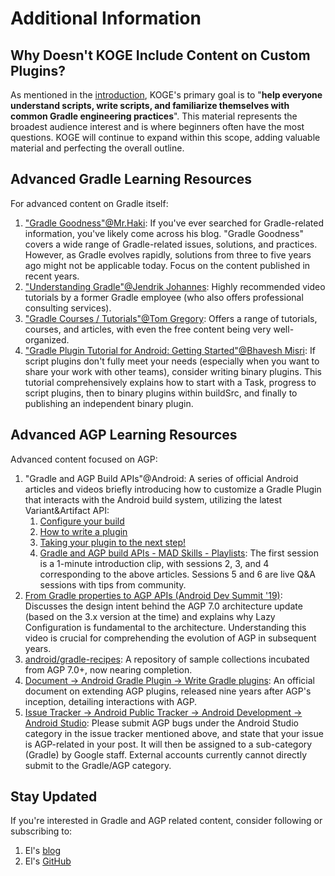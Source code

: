 # Additional Information

## Why Doesn't KOGE Include Content on Custom Plugins?

As mentioned in the [introduction](./README.md), KOGE's primary goal is to "**help everyone understand scripts, write scripts, and familiarize themselves with common Gradle engineering practices**". This material represents the broadest audience interest and is where beginners often have the most questions. KOGE will continue to expand within this scope, adding valuable material and perfecting the overall outline.


## Advanced Gradle Learning Resources

For advanced content on Gradle itself:

1. ["Gradle Goodness"@Mr.Haki](https://blog.mrhaki.com/search/label/Gradle%3AGoodness): If you've ever searched for Gradle-related information, you've likely come across his blog. "Gradle Goodness" covers a wide range of Gradle-related issues, solutions, and practices. However, as Gradle evolves rapidly, solutions from three to five years ago might not be applicable today. Focus on the content published in recent years.
2. ["Understanding Gradle"@Jendrik Johannes](https://www.youtube.com/channel/UCxACdAdoVVimgPoFwbdHUkQ/videos): Highly recommended video tutorials by a former Gradle employee (who also offers professional consulting services).
3. ["Gradle Courses / Tutorials"@Tom Gregory](https://gradlehero.com/): Offers a range of tutorials, courses, and articles, with even the free content being very well-organized.
4. ["Gradle Plugin Tutorial for Android: Getting Started"@Bhavesh Misri](https://www.raywenderlich.com/22198417-gradle-plugin-tutorial-for-android-getting-started#toc-anchor-001): If script plugins don't fully meet your needs (especially when you want to share your work with other teams), consider writing binary plugins. This tutorial comprehensively explains how to start with a Task, progress to script plugins, then to binary plugins within buildSrc, and finally to publishing an independent binary plugin.

## Advanced AGP Learning Resources

Advanced content focused on AGP:

1. "Gradle and AGP Build APIs"@Android: A series of official Android articles and videos briefly introducing how to customize a Gradle Plugin that interacts with the Android build system, utilizing the latest Variant&Artifact API:
    1. [Configure your build](https://medium.com/androiddevelopers/gradle-and-agp-build-apis-configure-your-build-9a10db5b2262)
    2. [How to write a plugin](https://medium.com/androiddevelopers/gradle-and-agp-build-apis-how-to-write-a-plugin-1695b590e4ec)
    3. [Taking your plugin to the next step!](https://medium.com/androiddevelopers/gradle-and-agp-build-apis-taking-your-plugin-to-the-next-step-95e7bd1cd4c9)
    4. [Gradle and AGP build APIs - MAD Skills - Playlists](https://youtube.com/playlist?list=PLWz5rJ2EKKc8fyNmwKXYvA2CqxMhXqKXX): The first session is a 1-minute introduction clip, with sessions 2, 3, and 4 corresponding to the above articles. Sessions 5 and 6 are live Q&A sessions with tips from community.
2. [From Gradle properties to AGP APIs (Android Dev Summit '19)](https://www.youtube.com/watch?v=OTANozHzgPc): Discusses the design intent behind the AGP 7.0 architecture update (based on the 3.x version at the time) and explains why Lazy Configuration is fundamental to the architecture. Understanding this video is crucial for comprehending the evolution of AGP in subsequent years.
3. [android/gradle-recipes](https://github.com/android/gradle-recipes): A repository of sample collections incubated from AGP 7.0+, now nearing completion.
4. [Document -> Android Gradle Plugin -> Write Gradle plugins](https://developer.android.com/build/extend-agp): An official document on extending AGP plugins, released nine years after AGP's inception, detailing interactions with AGP.
5. [Issue Tracker -> Android Public Tracker -> Android Development -> Android Studio](https://issuetracker.google.com/issues?q=status:open%20componentid:826777&s=created_time:desc): Please submit AGP bugs under the Android Studio category in the issue tracker mentioned above, and state that your issue is AGP-related in your post. It will then be assigned to a sub-category (Gradle) by Google staff. External accounts currently cannot directly submit to the Gradle/AGP category.

## Stay Updated

If you're interested in Gradle and AGP related content, consider following or subscribing to:

1. El's [blog](https://2bab.com/)
2. El's [GitHub](https://github.com/2bab/)